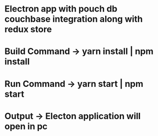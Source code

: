 # Electron app with pouch db couchbase integration along with redux store

# Build Command -> yarn install | npm install 


# Run Command -> yarn start | npm start


# Output  -> Electon application will open in pc
